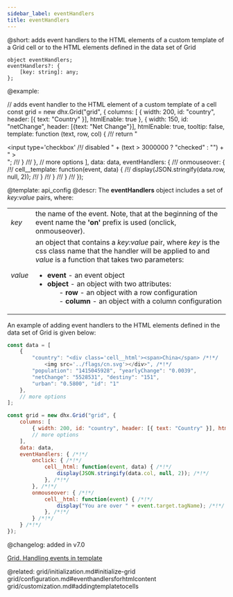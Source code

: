 ```yaml
---
sidebar_label: eventHandlers
title: eventHandlers
---          
```


@short: adds event handlers to the HTML elements of a custom template of a Grid cell or to the HTML elements defined in the data set of Grid

```todoapi 
object eventHandlers;
eventHandlers?: {
	[key: string]: any;
};
```

@example: 

// adds event handler to the HTML element of a custom template of a cell
const grid = new dhx.Grid("grid", {
	columns: [
		{ width: 200, id: "country", header: [{ text: "Country" }], htmlEnable: true },
		{ width: 150, id: "netChange", header: [{text: "Net Change"}],
			htmlEnable: true,
			tooltip: false,
			template: function (text, row, col) { /*!*/
				return "<div class='cell__template'><input type='checkbox'  /*!*/
                    disabled " + (text > 3000000 ? "checked" : "") + " ></div>"; /*!*/
			} /*!*/
		},
        // more options
    ],
	data: data,
	eventHandlers: { /*!*/
		onmouseover: { /*!*/
			cell__template: function(event, data) { /*!*/
				display(JSON.stringify(data.row, null, 2)); /*!*/
			} /*!*/
	    } /*!*/
    } /*!*/
});


@template:	api_config
@descr: 
The **eventHandlers** object includes a set of *key:value* pairs, where:

<table class="webixdoc_links">
	<tbody>
        <tr>
			<td class="webixdoc_links0"><i>key</i></td>
			<td> the name of the event. Note, that at the beginning of the event name the <b>'on'</b> prefix is used (onclick, onmouseover).</td>
		</tr>
        <tr>
			<td class="webixdoc_links0"><i>value</i></td>
			<td>an object that contains a <i>key:value</i> pair, where <i>key</i> is the css class name that the handler will be applied to and <i>value</i> is a function that takes two parameters:
            <ul>
                <li><b>event</b> - an event object</li>
                <li><b>object</b> - an object with two attributes:
                <ol>- <b>row</b> - an object with a row configuration</ol>
                <ol>- <b>column</b> - an object with a column configuration</ol></li>
            </ul></td>
		</tr>
    </tbody>
</table>


An example of adding event handlers to the HTML elements defined in the data set of Grid is given below:

~~~js
const data = [
	{
		"country": "<div class='cell__html'><span>China</span> /*!*/
            <img src='../flags/cn.svg'></div>", /*!*/
		"population": "1415045928", "yearlyChange": "0.0039",
		"netChange": "5528531", "destiny": "151",
		"urban": "0.5800", "id": "1"
	},
    // more options
];

const grid = new dhx.Grid("grid", {
	columns: [
        { width: 200, id: "country", header: [{ text: "Country" }], htmlEnable: true }, /*!*/
        // more options
    ],
	data: data,
    eventHandlers: { /*!*/
		onclick: { /*!*/
			cell__html: function(event, data) { /*!*/
				display(JSON.stringify(data.col, null, 2)); /*!*/
			}, /*!*/
		}, /*!*/
		onmouseover: { /*!*/
			cell__html: function(event) { /*!*/
				display("You are over " + event.target.tagName); /*!*/
			}, /*!*/
		} /*!*/
	} /*!*/
});
~~~

@changelog: added in v7.0

[Grid. Handling events in template](https://snippet.dhtmlx.com/zcv5drxc)


@related: grid/initialization.md#initialize-grid
grid/configuration.md#eventhandlersforhtmlcontent
grid/customization.md#addingtemplatetocells

